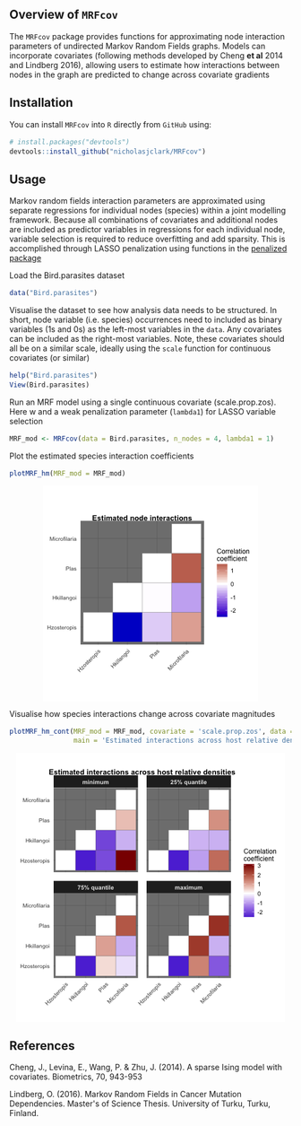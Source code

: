 
<!-- README.md is generated from README.Rmd. Please edit that file -->
Overview of `MRFcov`
--------------------

The `MRFcov` package provides functions for approximating node interaction parameters of undirected Markov Random Fields graphs. Models can incorporate covariates (following methods developed by Cheng **et al** 2014 and Lindberg 2016), allowing users to estimate how interactions between nodes in the graph are predicted to change across covariate gradients

Installation
------------

You can install `MRFcov` into `R` directly from `GitHub` using:

``` r
# install.packages("devtools")
devtools::install_github("nicholasjclark/MRFcov")
```

Usage
-----

Markov random fields interaction parameters are approximated using separate regressions for individual nodes (species) within a joint modelling framework. Because all combinations of covariates and additional nodes are included as predictor variables in regressions for each individual node, variable selection is required to reduce overfitting and add sparsity. This is accomplished through LASSO penalization using functions in the [penalized package](https://cran.r-project.org/web/packages/penalized/index.html)

Load the Bird.parasites dataset

``` r
data("Bird.parasites")
```

Visualise the dataset to see how analysis data needs to be structured. In short, node variable (i.e. species) occurrences need to included as binary variables (1s and 0s) as the left-most variables in the `data`. Any covariates can be included as the right-most variables. Note, these covariates should all be on a similar scale, ideally using the `scale` function for continuous covariates (or similar)

``` r
help("Bird.parasites")
View(Bird.parasites)
```

Run an MRF model using a single continuous covariate (scale.prop.zos). Here w and a weak penalization parameter (`lambda1`) for LASSO variable selection

``` r
MRF_mod <- MRFcov(data = Bird.parasites, n_nodes = 4, lambda1 = 1)
```

Plot the estimated species interaction coefficients

``` r
plotMRF_hm(MRF_mod = MRF_mod)
```

<img src="README-unnamed-chunk-6-1.png" style="display: block; margin: auto;" />

Visualise how species interactions change across covariate magnitudes

``` r
plotMRF_hm_cont(MRF_mod = MRF_mod, covariate = 'scale.prop.zos', data = Bird.parasites, 
                main = 'Estimated interactions across host relative densities')
```

<img src="README-unnamed-chunk-7-1.png" style="display: block; margin: auto;" />

References
----------

Cheng, J., Levina, E., Wang, P. & Zhu, J. (2014). A sparse Ising model with covariates. Biometrics, 70, 943-953

Lindberg, O. (2016). Markov Random Fields in Cancer Mutation Dependencies. Master's of Science Thesis. University of Turku, Turku, Finland.
